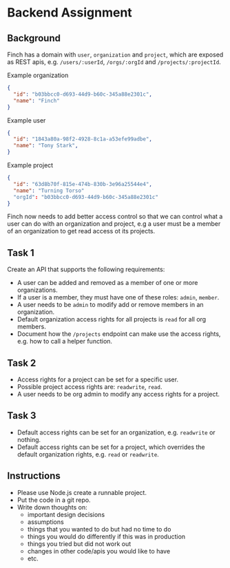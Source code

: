 # Backend Assignment

## Background

Finch has a domain with `user`, `organization` and `project`, which are exposed as REST apis, e.g. `/users/:userId`, `/orgs/:orgId` and `/projects/:projectId`.

Example organization
```json
{
  "id": "b03bbcc0-d693-44d9-b60c-345a88e2301c",
  "name": "Finch"
}
```

Example user
```json
{
  "id": "1843a80a-98f2-4928-8c1a-a53efe99adbe",
  "name": "Tony Stark",
}
```

Example project
```json
{
  "id": "63d8b70f-815e-474b-830b-3e96a25544e4",
  "name": "Turning Torso"
  "orgId": "b03bbcc0-d693-44d9-b60c-345a88e2301c"
}
```

Finch now needs to add better access control so that we can control what a user can do with an organization and project, e.g a user must be a member of an organization to get read access ot its projects.

## Task 1
Create an API that supports the following requirements:
* A user can be added and removed as a member of one or more organizations.
* If a user is a member, they must have one of these roles: `admin`, `member`.
* A user needs to be `admin` to modify add or remove members in an organization.
* Default organization access rights for all projects is `read` for all org members.
* Document how the `/projects` endpoint can make use the access rights, e.g. how to call a helper function.

## Task 2
* Access rights for a project can be set for a specific user.
* Possible project access rights are: `readwrite`, `read`.
* A user needs to be org admin to modify any access rights for a project.

## Task 3
* Default access rights can be set for an organization, e.g. `readwrite` or nothing.
* Default access rights can be set for a project, which overrides the default organization rights, e.g. `read` or `readwrite`.

## Instructions

* Please use Node.js create a runnable project.
* Put the code in a git repo.
* Write down thoughts on:
  * important design decisions
  * assumptions
  * things that you wanted to do but had no time to do
  * things you would do differently if this was in production
  * things you tried but did not work out
  * changes in other code/apis you would like to have
  * etc.
